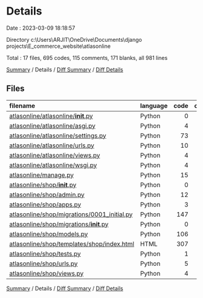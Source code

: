 # Details

Date : 2023-03-09 18:18:57

Directory c:\\Users\\ARJIT\\OneDrive\\Documents\\django projects\\E_commerce_website\\atlasonline

Total : 17 files,  695 codes, 115 comments, 171 blanks, all 981 lines

[Summary](results.md) / Details / [Diff Summary](diff.md) / [Diff Details](diff-details.md)

## Files
| filename | language | code | comment | blank | total |
| :--- | :--- | ---: | ---: | ---: | ---: |
| [atlasonline/atlasonline/__init__.py](/atlasonline/atlasonline/__init__.py) | Python | 0 | 0 | 1 | 1 |
| [atlasonline/atlasonline/asgi.py](/atlasonline/atlasonline/asgi.py) | Python | 4 | 8 | 5 | 17 |
| [atlasonline/atlasonline/settings.py](/atlasonline/atlasonline/settings.py) | Python | 73 | 27 | 32 | 132 |
| [atlasonline/atlasonline/urls.py](/atlasonline/atlasonline/urls.py) | Python | 10 | 15 | 2 | 27 |
| [atlasonline/atlasonline/views.py](/atlasonline/atlasonline/views.py) | Python | 4 | 1 | 2 | 7 |
| [atlasonline/atlasonline/wsgi.py](/atlasonline/atlasonline/wsgi.py) | Python | 4 | 8 | 5 | 17 |
| [atlasonline/manage.py](/atlasonline/manage.py) | Python | 15 | 3 | 5 | 23 |
| [atlasonline/shop/__init__.py](/atlasonline/shop/__init__.py) | Python | 0 | 0 | 1 | 1 |
| [atlasonline/shop/admin.py](/atlasonline/shop/admin.py) | Python | 12 | 1 | 3 | 16 |
| [atlasonline/shop/apps.py](/atlasonline/shop/apps.py) | Python | 3 | 0 | 3 | 6 |
| [atlasonline/shop/migrations/0001_initial.py](/atlasonline/shop/migrations/0001_initial.py) | Python | 147 | 1 | 7 | 155 |
| [atlasonline/shop/migrations/__init__.py](/atlasonline/shop/migrations/__init__.py) | Python | 0 | 0 | 1 | 1 |
| [atlasonline/shop/models.py](/atlasonline/shop/models.py) | Python | 106 | 7 | 51 | 164 |
| [atlasonline/shop/templates/shop/index.html](/atlasonline/shop/templates/shop/index.html) | HTML | 307 | 42 | 47 | 396 |
| [atlasonline/shop/tests.py](/atlasonline/shop/tests.py) | Python | 1 | 1 | 2 | 4 |
| [atlasonline/shop/urls.py](/atlasonline/shop/urls.py) | Python | 5 | 0 | 2 | 7 |
| [atlasonline/shop/views.py](/atlasonline/shop/views.py) | Python | 4 | 1 | 2 | 7 |

[Summary](results.md) / Details / [Diff Summary](diff.md) / [Diff Details](diff-details.md)